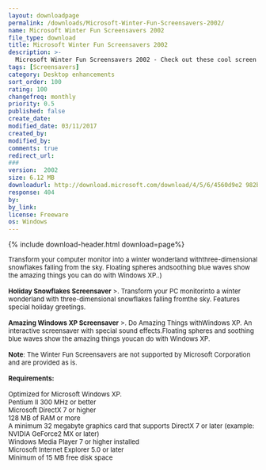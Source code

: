 ```yaml
---
layout: downloadpage
permalink: /downloads/Microsoft-Winter-Fun-Screensavers-2002/
name: Microsoft Winter Fun Screensavers 2002
file_type: download
title: Microsoft Winter Fun Screensavers 2002
description: >-
  Microsoft Winter Fun Screensavers 2002 - Check out these cool screen savers with vivid 3-D and interactive sound effects
tags: [Screensavers]
category: Desktop enhancements
sort_order: 100
rating: 100
changefreq: monthly
priority: 0.5
published: false
create_date: 
modified_date: 03/11/2017
created_by: 
modified_by: 
comments: true
redirect_url: 
### 
version:  2002
size: 6.12 MB
downloadurl: http://download.microsoft.com/download/4/5/6/4560d9e2 982b 4e3e 9771 ed3ca074f4bb/screensaverfunpack.exe
response: 404
by: 
by_link: 
license: Freeware
os: Windows
---
```


{% include download-header.html download=page%}

<p style="fix-download-text !important">
<p><font size="2"><p>Transform your computer monitor into a winter wonderland withthree-dimensional snowflakes falling from the sky. Floating spheres andsoothing blue waves show the amazing things you can do with Windows XP..)<br />
<br />
<strong>Holiday Snowflakes Screensaver</strong> &gt;. Transform your PC monitorinto a winter wonderland with three-dimensional snowflakes falling fromthe sky. Features special holiday greetings.<br />
<br />
<strong>Amazing Windows XP Screensaver</strong> &gt;. Do Amazing Things withWindows XP. An interactive screensaver with special sound effects.Floating spheres and soothing blue waves show the amazing things youcan do with Windows XP.<br />
<br />
<strong>Note</strong>: The Winter Fun Screensavers are not supported by Microsoft Corporation and are provided as is.<br />
<br />
<span><strong>Requirements:</strong></span><br />
<br />
Optimized for Microsoft Windows XP. <br />
Pentium II 300 MHz or better <br />
Microsoft DirectX 7 or higher <br />
128 MB of RAM or more <br />
A minimum 32 megabyte graphics card that supports DirectX 7 or later (example: NVIDIA GeForce2 MX or later) <br />
Windows Media Player 7 or higher installed <br />
Microsoft Internet Explorer 5.0 or later <br />
Minimum of 15 MB free disk space</p></p></p>
